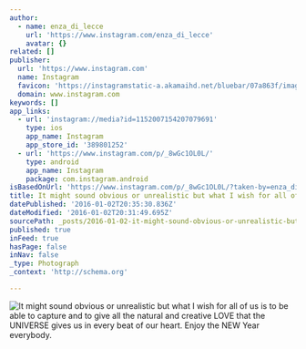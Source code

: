 ```yaml
---
author:
  - name: enza_di_lecce
    url: 'https://www.instagram.com/enza_di_lecce'
    avatar: {}
related: []
publisher:
  url: 'https://www.instagram.com'
  name: Instagram
  favicon: 'https://instagramstatic-a.akamaihd.net/bluebar/07a863f/images/ico/favicon.ico'
  domain: www.instagram.com
keywords: []
app_links:
  - url: 'instagram://media?id=1152007154207079691'
    type: ios
    app_name: Instagram
    app_store_id: '389801252'
  - url: 'https://www.instagram.com/p/_8wGc1OL0L/'
    type: android
    app_name: Instagram
    package: com.instagram.android
isBasedOnUrl: 'https://www.instagram.com/p/_8wGc1OL0L/?taken-by=enza_di_lecce'
title: It might sound obvious or unrealistic but what I wish for all of us is to be able to capture and to give all the natural and creative LOVE that the UNIVERSE gives us in every beat of our heart. Enjoy the NEW Year everybody.
datePublished: '2016-01-02T20:35:30.836Z'
dateModified: '2016-01-02T20:31:49.695Z'
sourcePath: _posts/2016-01-02-it-might-sound-obvious-or-unrealistic-but-what-i-wish-for-al.md
published: true
inFeed: true
hasPage: false
inNav: false
_type: Photograph
_context: 'http://schema.org'

---
```

![It might sound obvious or unrealistic but what I wish for all of us is to be able to capture and to give all the natural and creative LOVE that the UNIVERSE gives us in every beat of our heart&period; Enjoy the NEW Year everybody&period;](https://scontent.cdninstagram.com/hphotos-xft1/t51.2885-15/s640x640/sh0.08/e35/1171713_452111234996710_1975364150_n.jpg)